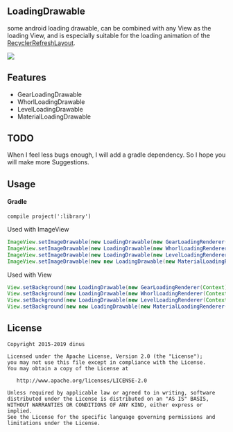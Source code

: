 
## LoadingDrawable
 some android loading drawable, can be combined with any View as the loading View,
 and is especially suitable for the loading animation of the [RecyclerRefreshLayout](https://github.com/dinuscxj/RecyclerRefreshLayout).

![](https://raw.githubusercontent.com/dinuscxj/LoadingDrawable/master/Preview/CircleLoadingDrawable.gif?width=300)
## Features
 * GearLoadingDrawable
 * WhorlLoadingDrawable
 * LevelLoadingDrawable
 * MaterialLoadingDrawable

## TODO
 When I feel less bugs enough, I will add a gradle dependency. So I hope you will make more Suggestions.

## Usage
#### Gradle
 ```
 compile project(':library')
 ```

 Used with ImageView
 ```java
 ImageView.setImageDrawable(new LoadingDrawable(new GearLoadingRenderer(Context)));
 ImageView.setImageDrawable(new LoadingDrawable(new WhorlLoadingRenderer(Context)));
 ImageView.setImageDrawable(new LoadingDrawable(new LevelLoadingRenderer(Context)));
 ImageView.setImageDrawable(new new LoadingDrawable(new MaterialLoadingRenderer(Context)));
  ```

 Used with View
 ```java
 View.setBackground(new LoadingDrawable(new GearLoadingRenderer(Context)));
 View.setBackground(new LoadingDrawable(new WhorlLoadingRenderer(Context)));
 View.setBackground(new LoadingDrawable(new LevelLoadingRenderer(Context)));
 View.setBackground(new new LoadingDrawable(new MaterialLoadingRenderer(Context)));
  ```

## License
    Copyright 2015-2019 dinus

    Licensed under the Apache License, Version 2.0 (the "License");
    you may not use this file except in compliance with the License.
    You may obtain a copy of the License at

       http://www.apache.org/licenses/LICENSE-2.0

    Unless required by applicable law or agreed to in writing, software
    distributed under the License is distributed on an "AS IS" BASIS,
    WITHOUT WARRANTIES OR CONDITIONS OF ANY KIND, either express or implied.
    See the License for the specific language governing permissions and
    limitations under the License.
